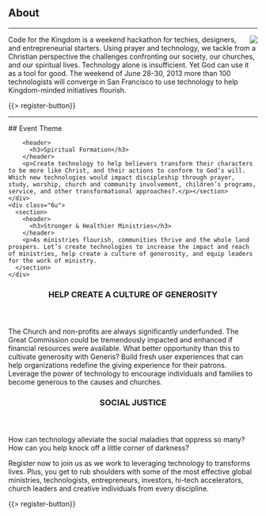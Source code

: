 ﻿## <i class="icon fa-book"></i> About
---
<img src="{{assets}}/images/child.png" style="float:right"/>
Code for the Kingdom is a weekend hackathon for techies, designers, and entrepreneurial starters. Using prayer and technology, we tackle from a Christian perspective the challenges confronting our society, our churches, and our spiritual lives. Technology alone is insufficient. Yet God can use it as a tool for good. The weekend of June 28-30, 2013 more than 100 technologists will converge in San Francisco to use technology to help Kingdom-minded initiatives flourish.

{{> register-button}}
<hr/>
## Event Theme
<div class="smaller-paragraphs">
  <div class="row">
    <div class="6u">
      <section>

        <header>
          <h3>Spiritual Formation</h3>
        </header>
        <p>Create technology to help believers transform their characters to be more like Christ, and their actions to conform to God’s will. Which new technologies would impact discipleship through prayer, study, worship, church and community involvement, children’s programs, service, and other transformational approaches?.</p></section>
    </div>
    <div class="6u">
      <section>
        <header>
          <h3>Stronger & Healthier Ministries</h3>
        </header>
        <p>As ministries flourish, communities thrive and the whole land prospers. Let’s create technologies to increase the impact and reach of ministries, help create a culture of generosity, and equip leaders for the work of ministry.
      </section>
    </div>
  </div>
  <div class="row">
    <div class="6u">
      <section>
        <header>
          <h3>HELP CREATE A CULTURE OF GENEROSITY</h3>
        </header>
        <p>The Church and non-profits are always significantly underfunded. The Great Commission could be tremendously impacted and enhanced if financial resources were available. What better opportunity than this to cultivate generosity with Generis? Build fresh user experiences that can help organizations redefine the giving experience for their patrons.  Leverage the power of technology to encourage individuals and families to become generous to the causes and churches.
      </section>
    </div>
    <div class="6u">
      <section>
        <header>
          <h3>SOCIAL JUSTICE</h3>
        </header>
        <p>
How can technology alleviate the social maladies that oppress so many? How can you help knock off a little corner of darkness?
      </section>
    </div>
  </div>
</div>
<p>Register now to join us as we work to leveraging technology to transforms lives. Plus, you get to rub shoulders with some of the most effective global ministries, technologists, entrepreneurs, investors, hi-tech accelerators, church leaders and creative individuals from every discipline.</p>
{{> register-button}}

